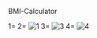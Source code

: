 BMI-Calculator

1=    2= 
![1](https://github.com/shammisk/BMI-Calculator/assets/99946678/d8805afe-9a52-4c22-b9e0-9cb0570e6767) 
3= ![3](https://github.com/shammisk/BMI-Calculator/assets/99946678/4490155d-09a5-4477-96ba-d37fce50f36a)    4= ![4](https://github.com/shammisk/BMI-Calculator/assets/99946678/bb6e9450-849b-4794-a282-2900d984772e)




